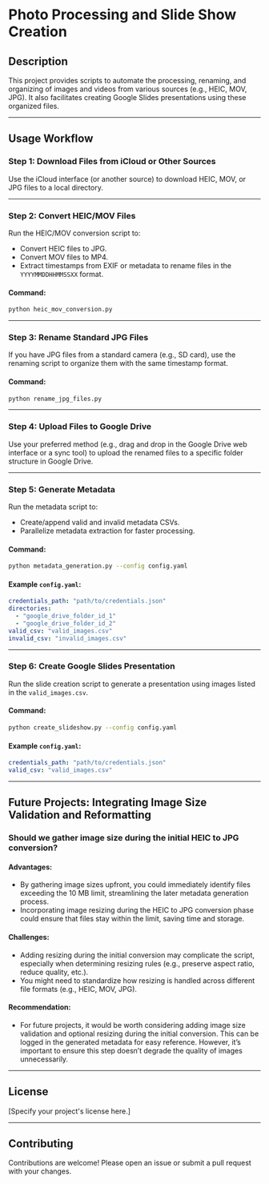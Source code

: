 
# Photo Processing and Slide Show Creation

## Description
This project provides scripts to automate the processing, renaming, and organizing of images and videos from various sources (e.g., HEIC, MOV, JPG). It also facilitates creating Google Slides presentations using these organized files.

---

## Usage Workflow

### **Step 1: Download Files from iCloud or Other Sources**
Use the iCloud interface (or another source) to download HEIC, MOV, or JPG files to a local directory.

---

### **Step 2: Convert HEIC/MOV Files**
Run the HEIC/MOV conversion script to:
- Convert HEIC files to JPG.
- Convert MOV files to MP4.
- Extract timestamps from EXIF or metadata to rename files in the `YYYYMMDDHHMMSSXX` format.

#### **Command**:
```bash
python heic_mov_conversion.py
```

---

### **Step 3: Rename Standard JPG Files**
If you have JPG files from a standard camera (e.g., SD card), use the renaming script to organize them with the same timestamp format.

#### **Command**:
```bash
python rename_jpg_files.py
```

---

### **Step 4: Upload Files to Google Drive**
Use your preferred method (e.g., drag and drop in the Google Drive web interface or a sync tool) to upload the renamed files to a specific folder structure in Google Drive.

---

### **Step 5: Generate Metadata**
Run the metadata script to:
- Create/append valid and invalid metadata CSVs.
- Parallelize metadata extraction for faster processing.

#### **Command**:
```bash
python metadata_generation.py --config config.yaml
```

#### **Example `config.yaml`**:
```yaml
credentials_path: "path/to/credentials.json"
directories:
  - "google_drive_folder_id_1"
  - "google_drive_folder_id_2"
valid_csv: "valid_images.csv"
invalid_csv: "invalid_images.csv"
```

---

### **Step 6: Create Google Slides Presentation**
Run the slide creation script to generate a presentation using images listed in the `valid_images.csv`.

#### **Command**:
```bash
python create_slideshow.py --config config.yaml
```

#### **Example `config.yaml`**:
```yaml
credentials_path: "path/to/credentials.json"
valid_csv: "valid_images.csv"
```

---

## Future Projects: Integrating Image Size Validation and Reformatting

### **Should we gather image size during the initial HEIC to JPG conversion?**

#### **Advantages**:
- By gathering image sizes upfront, you could immediately identify files exceeding the 10 MB limit, streamlining the later metadata generation process.
- Incorporating image resizing during the HEIC to JPG conversion phase could ensure that files stay within the limit, saving time and storage.

#### **Challenges**:
- Adding resizing during the initial conversion may complicate the script, especially when determining resizing rules (e.g., preserve aspect ratio, reduce quality, etc.).
- You might need to standardize how resizing is handled across different file formats (e.g., HEIC, MOV, JPG).

#### **Recommendation**:
- For future projects, it would be worth considering adding image size validation and optional resizing during the initial conversion. This can be logged in the generated metadata for easy reference. However, it’s important to ensure this step doesn’t degrade the quality of images unnecessarily.

---

## License
[Specify your project's license here.]

---

## Contributing
Contributions are welcome! Please open an issue or submit a pull request with your changes.
